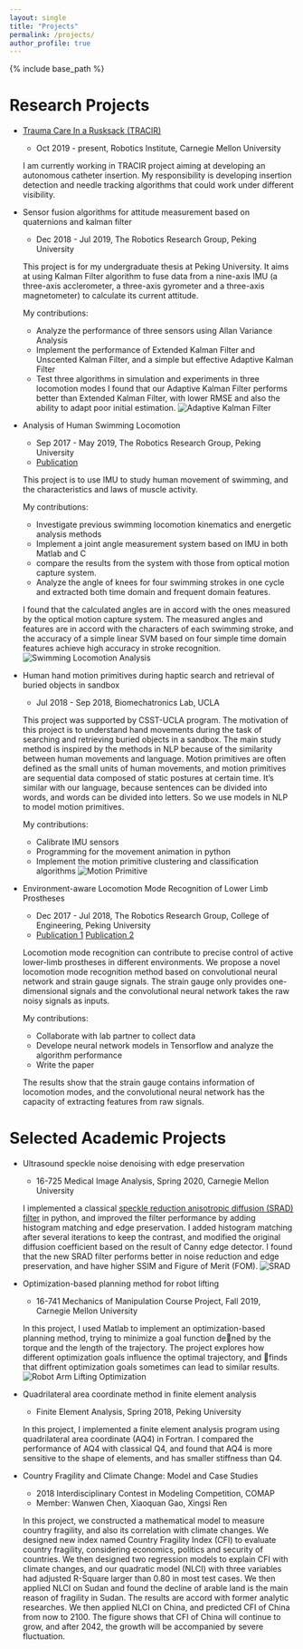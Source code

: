 ```yaml
---
layout: single
title: "Projects"
permalink: /projects/
author_profile: true
---
```


{% include base_path %}

Research Projects
======
* [Trauma Care In a Rusksack (TRACIR)](https://www.cmu.edu/news/stories/archives/2019/may/trauma-care-system.html)
    * Oct 2019 - present, Robotics Institute, Carnegie Mellon University

    I am currently working in TRACIR project aiming at developing an autonomous catheter insertion. My responsibility is developing insertion detection and needle tracking algorithms that could work under different visibility.

* Sensor fusion algorithms for attitude measurement based on quaternions and kalman filter
    * Dec 2018 - Jul 2019, The Robotics Research Group, Peking University

    This project is for my undergraduate thesis at Peking University. It aims at using Kalman Filter algorithm to fuse data from a nine-axis IMU (a three-axis acclerometer, a three-axis gyrometer and a three-axis magnetometer) to calculate its current attitude. 

    My contributions:

    - Analyze the performance of three sensors using Allan Variance Analysis
    - Implement the performance of Extended Kalman Filter and Unscented Kalman Filter, and a simple but effective Adaptive Kalman Filter
    - Test three algorithms in simulation and experiments in three locomotion modes
    I found that our Adaptive Kalman Filter performs better than Extended Kalman Filter, with lower RMSE and also the ability to adapt poor initial estimation.
    ![Adaptive Kalman Filter](https://aliciachenw.github.io/images/project-akf.png)

* Analysis of Human Swimming Locomotion
    * Sep 2017 - May 2019, The Robotics Research Group, Peking University
    * [Publication](https://aliciachenw.github.io/publication/2020-05-08)

    This project is to use IMU to study human movement of swimming, and the characteristics and laws of muscle activity. 
    
    My contributions:
    
    - Investigate previous swimming locomotion kinematics and energetic analysis methods
    - Implement a joint angle measurement system based on IMU in both Matlab and C
    - compare the results from the system with those from optical motion capture system. 
    - Analyze the angle of knees for four swimming strokes in one cycle and extracted both time domain and frequent domain features.
    
    I found that the calculated angles are in accord with the ones measured by the optical motion capture system. The measured angles and features are in accord with the characters of each swimming stroke, and the accuracy of a simple linear SVM based on four simple time domain features achieve high accuracy in stroke recognition. 
    ![Swimming Locomotion Analysis](https://aliciachenw.github.io/images/project-imu-swimming.png)

* Human hand motion primitives during haptic search and retrieval of buried objects in sandbox
    * Jul 2018 - Sep 2018, Biomechatronics Lab, UCLA

    This project was supported by CSST-UCLA program. The motivation of this project is to understand hand movements during the task of searching and retrieving buried objects in a sandbox. The main study method is inspired by the methods in NLP because of the similarity between human movements and language. Motion primitives are often defined as the small units of human movements, and motion primitives are sequential data composed of static postures at certain time. It’s similar with our language, because sentences can be divided into words, and words can be divided into letters. So we use models in NLP to model motion primitives.
    
    My contributions:
	
    - Calibrate IMU sensors
    - Programming for the movement animation in python
    - Implement the motion primitive clustering and classification algorithms
	![Motion Primitive](https://aliciachenw.github.io/images/project-motion-primitive.png)

* Environment-aware Locomotion Mode Recognition of Lower Limb Prostheses
	* Dec 2017 - Jul 2018, The Robotics Research Group, College of Engineering, Peking University
	* [Publication 1](https://aliciachenw.github.io/publication/2019-01-24) [Publication 2](https://aliciachenw.github.io/publication/2018-10-25)

	Locomotion mode recognition can contribute to precise control of active lower-limb prostheses in different environments. We propose a novel locomotion mode recognition method based on convolutional neural network and strain gauge signals. The strain gauge only provides one-dimensional signals and the convolutional neural network takes the raw noisy signals as inputs.
	
    My contributions:
    
    - Collaborate with lab partner to collect data
    - Develope neural network models in Tensorflow and analyze the algorithm performance
    - Write the paper
    
    The results show that the strain gauge contains information of locomotion modes, and the convolutional neural network has the capacity of extracting features from raw signals.

Selected Academic Projects
======
* Ultrasound speckle noise denoising with edge preservation
    * 16-725 Medical Image Analysis, Spring 2020, Carnegie Mellon University

    I implemented a classical [speckle reduction anisotropic diffusion (SRAD) filter](https://ieeexplore.ieee.org/abstract/document/1097762?casa_token=jbr0XBjReUoAAAAA:5VSU6ZPp58SCIlTv2tpWco_Ndtaow_l0-FWyvjgZ7Lzfip2TYSmHQ6EPOTHoSGJbWGYg7MxO)  in python, and improved the filter performance by adding histogram matching and edge preservation. I added histogram matching after several iterations to keep the contrast, and modified the original diffusion coefficient based on the result of Canny edge detector. I found that the new SRAD filter performs better in noise reduction and edge preservation, and have higher SSIM and Figure of Merit (FOM).
    ![SRAD](https://aliciachenw.github.io/images/project-SRAD.png)


* Optimization-based planning method for robot lifting
    * 16-741 Mechanics of Manipulation Course Project, Fall 2019, Carnegie Mellon University

    In this project, I used Matlab to implement an optimization-based planning method, trying to minimize a goal function dened by the torque and the length of the trajectory. The project explores how different optimization goals influence the optimal trajectory, and finds that diffrent optimization goals sometimes can lead to similar results.
    ![Robot Arm Lifting Optimization](https://aliciachenw.github.io/images/project-lifting-optimization.png)

* Quadrilateral area coordinate method in finite element analysis
    * Finite Element Analysis, Spring 2018, Peking University

    In this project, I implemented a finite element analysis program using quadrilateral area coordinate (AQ4) in Fortran. I compared the performance of AQ4 with classical Q4, and found that AQ4 is more sensitive to the shape of elements, and has smaller stiffness than Q4.
    

* Country Fragility and Climate Change: Model and Case Studies
    * 2018 Interdisciplinary Contest in Modeling Competition, COMAP
    * Member: Wanwen Chen, Xiaoquan Gao, Xingsi Ren

    In this project, we constructed a mathematical model to measure country fragility, and also its correlation with climate changes. We designed new index named Country Fragility Index (CFI) to evaluate country fragility, considering economics, politics and security of countries. We then designed two regression models to explain CFI with climate changes, and our quadratic model (NLCI) with three variables had adjusted R-Square larger than 0.80 in most test cases. We then applied NLCI on Sudan and found the decline of arable land is the main reason of fragility in Sudan. The results are accord with former analytic researches. We then applied NLCI on China, and predicted CFI of China from now to 2100. The figure shows that CFI of China will continue to grow, and after 2042, the growth will be accompanied by severe fluctuation. 
    <!-- ![ICM](https://aliciachenw.github.io/images/project-ICM-2018.png) -->